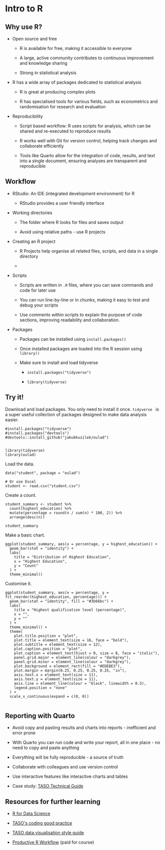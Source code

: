 # Intro to R

## Why use R?

-   Open source and free

    -   R is available for free, making it accessible to everyone
    
    -   A large, active community contributes to continuous improvement and knowledge sharing
    
    -   Strong in statistical analysis

-   R has a wide array of packages dedicated to statistical analysis

    -   R is great at producing complex plots

    -   R has specialised tools for various fields, such as econometrics and randomisation for research and evaluation

-   Reproducibility

    -   Script based workflow: R uses scripts for analysis, which can be shared and re-executed to reproduce results

    -   R works well with Git for version control, helping track changes and collaborate efficiently

    -   Tools like Quarto allow for the integration of code, results, and text into a single document, ensuring analyses are transparent and reproducible

## Workflow

-   RStudio: An IDE (integrated development environment) for R

    -   RStudio provides a user friendly interface

-   Working directories

    -   The folder where R looks for files and saves output

    -   Avoid using relative paths - use R projects

-   Creating an R project

    -   R Projects help organise all related files, scripts, and data in a single directory

    -   

-   Scripts

    -   Scripts are written in `.R` files, where you can save commands and code for later use

    -   You can run line-by-line or in chunks, making it easy to test and debug your scripts

    -   Use comments within scripts to explain the purpose of code sections, improving readability and collaboration.

-   Packages

    -   Packages can be installed using `install.packages()`

    -   Once installed packages are loaded into the R session using `library()`

    -   Make sure to install and load tidyverse

        -   `install.packages("tidyverse")`

        -   `library(tidyverse)`
        
## Try it! 

Download and load packages. You only need to install it once. `tidyverse ` is a super useful collection of packages designed to make data analysis easier. 

```{r, warning=FALSE, message=FALSE}
#install.packages("tidyverse")
#install.packages("devtools") 
#devtools::install_github("jakubkuzilek/oulad")


library(tidyverse)
library(oulad)
```

Load the data.

```{r }
data("student", package = "oulad")

# Or use Excel 
student <- read.csv("student.csv")
```

Create a count.

```{r}
student_summary <- student %>%
  count(highest_education) %>%
  mutate(percentage = round(n / sum(n) * 100, 2)) %>%
  arrange(desc(n))

student_summary
```

Make a basic chart.

```{r}
ggplot(student_summary, aes(x = percentage, y = highest_education)) +
  geom_bar(stat = "identity") +
  labs(
    title = "Distribution of Highest Education",
    x = "Highest Education",
    y = "Count"
  ) +
  theme_minimal()
```

Customise it. 

```{r}
ggplot(student_summary, aes(x = percentage, y = fct_reorder(highest_education, percentage))) +
  geom_bar(stat = "identity", fill = "#3b66bc") +
  labs(
    title = "Highest qualification level (percentage)",
    x = "",
    y = ""
  ) +
  theme_minimal() +
  theme(
    plot.title.position = "plot",
    plot.title = element_text(size = 16, face = "bold"),
    plot.subtitle = element_text(size = 12),
    plot.caption.position = "plot",
    plot.caption = element_text(hjust = 0, size = 8, face = "italic"),
    panel.grid.major = element_line(colour = "darkgrey"),
    panel.grid.minor = element_line(colour = "darkgrey"),
    plot.background = element_rect(fill = "#EDEBE3"),
    plot.margin = margin(0.25, 0.25, 0.25, 0.25, "in"),
    axis.text.x = element_text(size = 11),
    axis.text.y = element_text(size = 11),
    axis.line = element_line(colour = "black", linewidth = 0.5),
    legend.position = "none"
  ) +
  scale_x_continuous(expand = c(0, 0))
 

```

## Reporting with Quarto

-   Avoid copy and pasting results and charts into reports - inefficient and error prone

-   With Quarto you can run code and write your report, all in one place - no need to copy and paste anything

-   Everything will be fully reproducible - a source of truth

-   Collaborate with colleagues and use version control

-   Use interactive features like interactive charts and tables

-   Case study: [TASO Technical Guide](https://taso-he.github.io/technicalguide/)

## Resources for further learning

-   [R for Data Science](https://r4ds.hadley.nz/intro)

-   [TASO's coding good practice](https://taso-he.github.io/technicalguide/coding-good-practice/)

-   [TASO data visualisation style guide](https://taso-he.github.io/technicalguide/data-vis/)

-   [Productive R Workflow](https://www.productive-r-workflow.com/) (paid for course)
